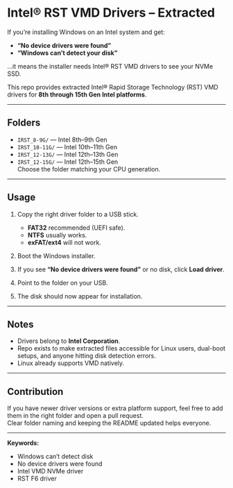 # Intel® RST VMD Drivers – Extracted

If you’re installing Windows on an Intel system and get:

- **“No device drivers were found”**  
- **“Windows can’t detect your disk”**

…it means the installer needs Intel® RST VMD drivers to see your NVMe SSD.

This repo provides extracted Intel® Rapid Storage Technology (RST) VMD drivers for **8th through 15th Gen Intel platforms**.

---

## Folders

- `IRST_8-9G/` — Intel 8th–9th Gen  
- `IRST_10-11G/` — Intel 10th–11th Gen  
- `IRST_12-13G/` — Intel 12th–13th Gen  
- `IRST_12-15G/` — Intel 12th–15th Gen  
Choose the folder matching your CPU generation.

---

## Usage

1. Copy the right driver folder to a USB stick.  
   - **FAT32** recommended (UEFI safe).  
   - **NTFS** usually works.  
   - **exFAT/ext4** will not work.  

2. Boot the Windows installer.  

3. If you see **“No device drivers were found”** or no disk, click **Load driver**.  

4. Point to the folder on your USB.  

5. The disk should now appear for installation.

---

## Notes

- Drivers belong to **Intel Corporation**.  
- Repo exists to make extracted files accessible for Linux users, dual-boot setups, and anyone hitting disk detection errors.  
- Linux already supports VMD natively.  

---

## Contribution

If you have newer driver versions or extra platform support, feel free to add them in the right folder and open a pull request.  
Clear folder naming and keeping the README updated helps everyone.  

---

**Keywords:**  
- Windows can’t detect disk  
- No device drivers were found  
- Intel VMD NVMe driver  
- RST F6 driver
